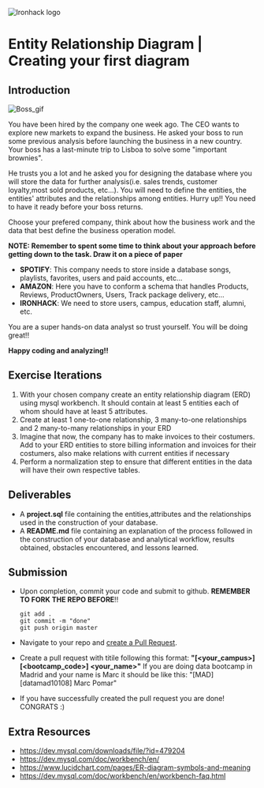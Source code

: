 ![Ironhack logo](https://i.imgur.com/1QgrNNw.png)

# Entity Relationship Diagram | Creating your first diagram

## Introduction
![Boss_gif](https://tenor.com/view/like-aboss-boss-suits-gabriel-macht-harvey-specter-gif-3540818.gif)

You have been hired by the company one week ago. The CEO wants to explore new markets to expand the business. He asked your boss to run some previous analysis before launching the business in a new country. Your boss has a last-minute trip to Lisboa to solve some "important brownies". 

He trusts you a lot and he asked you for designing the database where you will store the data for further analysis(i.e. sales trends, customer loyalty,most sold products, etc...). You will need to define the entities, the entities' attributes and the relationships among entities. Hurry up!! You need to have it ready before your boss returns.   

Choose your prefered company, think about how the business work and the data that best define the business operation model.

**NOTE: Remember to spent some time to think about your approach before getting down to the task. Draw it on a piece of paper** 

* **SPOTIFY**: This company needs to store inside a database songs, playlists, favorites, users and paid accounts, etc...
* **AMAZON**: Here you have to conform a schema that handles Products, Reviews, ProductOwners, Users, Track package delivery, etc…
* **IRONHACK**: We need to store users, campus, education staff, alumni, etc.

You are a super hands-on data analyst so trust yourself. You will be doing great!!

**Happy coding and analyzing!!**

## Exercise Iterations

1. With your chosen company create an entity relationship diagram (ERD) using mysql workbench. It should contain at least 5 entities each of whom should have at least 5 attributes.
2. Create at least 1 one-to-one relationship, 3 many-to-one relationships and 2 many-to-many relationships in your ERD
3. Imagine that now, the company has to make invoices to their costumers. Add to your ERD entities to store billing information and invoices for their costumers, also make relations with current entities if necessary
4. Perform a normalization step to ensure that different entities in the data will have their own respective tables.

## Deliverables

- A **project.sql** file containing the entities,attributes and the relationships used in the construction of your database.
- A **README.md** file containing an explanation of the process followed in the construction of your database and analytical workflow, results obtained, obstacles encountered, and lessons learned.

## Submission

- Upon completion, commit your code and submit to github. **REMEMBER TO FORK THE REPO BEFORE**!!

  ```
  git add .
  git commit -m "done"
  git push origin master
  ```

- Navigate to your repo and [create a Pull Request](https://help.github.com/articles/creating-a-pull-request/).
- Create a pull request with titile following this format: **"[<your_campus>][<bootcamp_code>] <your_name>"**
  If you are doing data bootcamp in Madrid and your name is Marc it should be like this: "[MAD][datamad10108] Marc Pomar"
- If you have successfully created the pull request you are done!  CONGRATS :)


## Extra Resources
- https://dev.mysql.com/downloads/file/?id=479204
- https://dev.mysql.com/doc/workbench/en/
- https://www.lucidchart.com/pages/ER-diagram-symbols-and-meaning
- https://dev.mysql.com/doc/workbench/en/workbench-faq.html

